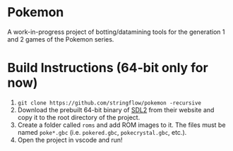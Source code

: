 # Pokemon

A work-in-progress project of botting/datamining tools for the generation 1 and 2 games of the Pokemon series.


# Build Instructions (64-bit only for now)

1. `git clone https://github.com/stringflow/pokemon -recursive`
2. Download the prebuilt 64-bit binary of [SDL2](https://www.libsdl.org/download-2.0.php) from their website and copy it to the root directory of the project.
3. Create a folder called `roms` and add ROM images to it. The files must be named `poke*.gbc` (i.e. `pokered.gbc`, `pokecrystal.gbc`, etc.).
4. Open the project in vscode and run!
